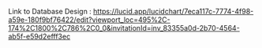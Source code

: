 Link to Database Design : https://lucid.app/lucidchart/7eca117c-7774-4f98-a59e-180f9bf76422/edit?viewport_loc=495%2C-174%2C1800%2C786%2C0_0&invitationId=inv_83355a0d-2b70-4564-ab5f-e59d2efff3ec

